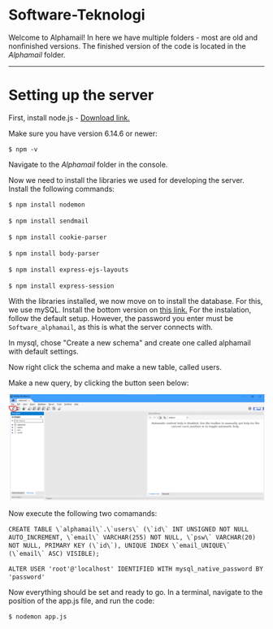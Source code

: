 # Software-Teknologi

Welcome to Alphamail! In here we have multiple folders - most are old and nonfinished versions. The finished version of the code is located in the *Alphamail* folder.
________________________________________________________________________________

# Setting up the server

First, install node.js - [Download link.](https://nodejs.org/en/)


Make sure you have version 6.14.6 or newer:

	$ npm -v

Navigate to the *Alphamail* folder in the console.

Now we need to install the libraries we used for developing the server. Install the following commands:

	$ npm install nodemon
    
	$ npm install sendmail

	$ npm install cookie-parser

	$ npm install body-parser
	
	$ npm install express-ejs-layouts

	$ npm install express-session

With the libraries installed, we now move on to install the database. For this, we use mySQL. Install the bottom version on [this link.](https://dev.mysql.com/downloads/installer/)
For the instalation, follow the default setup. However, the password you enter must be ```Software_alphamail```, as this is what the server connects with.


In mysql, chose "Create a new schema" and create one called alphamail
with default settings.

Now right click the schema and make a new table, called users. 

Make a new query, by clicking the button seen below:

![How to make new query](https://github.com/Biorrith/Software-Teknologi/blob/main/pictures/query.png)

Now execute the following two comamands:

```
CREATE TABLE \`alphamail\`.\`users\` (\`id\` INT UNSIGNED NOT NULL AUTO_INCREMENT, \`email\` VARCHAR(255) NOT NULL, \`psw\` VARCHAR(20) NOT NULL, PRIMARY KEY (\`id\`), UNIQUE INDEX \`email_UNIQUE\` (\`email\` ASC) VISIBLE);
```
```
ALTER USER 'root'@'localhost' IDENTIFIED WITH mysql_native_password BY 'password'
```

Now everything should be set and ready to go. In a terminal, navigate to the position of the app.js file, and run the code:

	$ nodemon app.js



